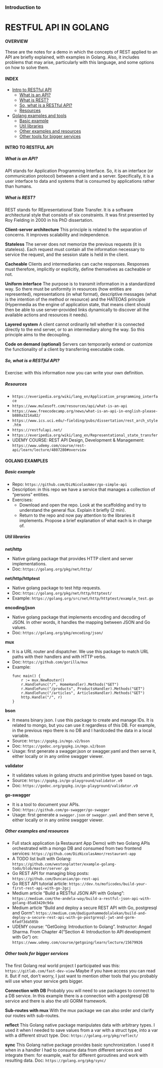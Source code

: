 ### Introduction to
# RESTFUL API IN GOLANG



#### OVERVIEW

These are the notes for a demo in which the concepts of REST applied to an API are briefly explained, with examples in Golang. Also, it includes problems that may arise, particularly with this language, and some options on how to solve them.


#### INDEX

- [Intro to RESTful API](#intro-to-restful-api)
  - [What is an API?](#what-is-an-api?)
  - [What is REST?](#what-is-rest?)
  - [So, what is a RESTful API?](#so-what-is-a-restful-api?)
  - [Resources](#resources)
- [Golang examples and tools](#golang-examples-and-tools)
  - [Basic example](#basic-example)
  - [Util libraries](#util-libraries)
  - [Other examples and resources](#other-examples-and-resources)
  - [Other tools for bigger services](#other-tools-for-bigger-projects)


#### INTRO TO RESTFUL API

##### What is an API?

API stands for Application Programming Interface. So, it is an interface (or communication protocol) between a client and a server. Specifically, it is a user interface to data and systems that is consumed by applications rather than humans. 

##### What is REST?

REST stands for REpresentational State Transfer. It is a software architectural style that consists of six constraints.
It was first presented by Roy Fielding in 2000 in his PhD dissertation.

**Client-server architecture**
This principle is related to the separation of concerns. It improves scalability and independence.

**Stateless**
The server does not memorize the previous requests (it is stateless). Each request must contain all the information necessary to service the request, and the session state is held in the client.

**Cacheable**
Clients and intermediaries can cache responses. Responses must therefore, implicitly or explicitly, define themselves as cacheable or not.

**Uniform interface**
The purpose is to transmit information in a standardized way. So there must be uniformity in resources (how entities are represented), representations (in what format), descriptive messages (what is the intention of the method or resource) and the HATEOAS principle (Hypermedia as the engine of application state, that means client should then be able to use server-provided links dynamically to discover all the available actions and resources it needs).

**Layered system**
A client cannot ordinarily tell whether it is connected directly to the end server, or to an intermediary along the way. So this principle aims to the decoupling.

**Code on demand (optional)**
Servers can temporarily extend or customize the functionality of a client by transferring executable code.


##### So, what is a RESTful API?

Exercise: with this information now you can write your own definition.


##### Resources 

- `https://everipedia.org/wiki/lang_en/Application_programming_interface`
- `https://www.mulesoft.com/resources/api/what-is-an-api`
- `https://www.freecodecamp.org/news/what-is-an-api-in-english-please-b880a3214a82/`
- `https://www.ics.uci.edu/~fielding/pubs/dissertation/rest_arch_style.htm`
- `https://restfulapi.net/`
- `https://everipedia.org/wiki/lang_en/Representational_state_transfer`
- UDEMY COURSE: REST API Design, Development & Management: `https://www.udemy.com/course/rest-api/learn/lecture/4807280#overview`


#### GOLANG EXAMPLES


##### Basic example

- Repo: `https://github.com/DizNicolasAmor/go-simple-api`
- Description: in this repo we have a service that manages a collection of “persons” entities.
- Exercises:
  - Download and open the repo. Look at the scaffolding and try to understand the general flux. Explain it briefly (2 min).
  - Return to the repo and now pay attention to the libraries it implements. Propose a brief explanation of what each is in charge of.

##### Util libraries

**net/http**
- Native golang package that provides HTTP client and server implementations.
- Doc: `https://golang.org/pkg/net/http/`

**net/http/httptest**
- Native golang package to test http requests.
- Doc: `https://golang.org/pkg/net/http/httptest/`
- Example: `https://golang.org/src/net/http/httptest/example_test.go`

**encoding/json**
- Native golang package that implements encoding and decoding of JSON. In other words, it handles the mapping between JSON and Go values.
- Doc: `https://golang.org/pkg/encoding/json/`

**mux**
- It is a  URL router and dispatcher. We use this package to match URL paths with their handlers and with HTTP verbs.
- Doc: `https://github.com/gorilla/mux`
- Example: 
	```
	func main() {
		r := mux.NewRouter()
		r.HandleFunc("/", HomeHandler).Methods("GET")
		r.HandleFunc("/products", ProductsHandler).Methods("GET")
		r.HandleFunc("/articles", ArticlesHandler).Methods("GET")
		http.Handle("/", r)
	}
	````

**bson**
- It means binary json. I use this package to create and manage IDs. It is related to mongo, but you can use it regardless of this DB. For example, in the previous repo there is no DB and I hardcoded the data in a local variable.
- Source: `https://gopkg.in/mgo.v2/bson`
- Doc: `https://godoc.org/gopkg.in/mgo.v2/bson`
- Usage: first generate a swagger.json or swagger.yaml and then serve it, either locally or in any online swagger viewer.

**validator**
- It validates values in golang structs and primitive types based on tags.
- Source: `https://gopkg.in/go-playground/validator.v9`
- Doc: `https://godoc.org/gopkg.in/go-playground/validator.v9`

**go-swagger**
- It is a tool to document your APIs.
- Doc: `https://github.com/go-swagger/go-swagger`
- Usage: first generate a `swagger.json` or `swagger.yaml` and then serve it, either locally or in any online swagger viewer.


##### Other examples and resources

- Full stack application (a Restaurant App Demo) with two Golang APIs orchestrated with a mongo DB and consumed from two frontend services: `https://github.com/DizNicolasAmor/restaurant-app`
- A TODO list built with Golang: `https://github.com/westonplatter/example-golang-todo/blob/master/server.go`
- Go REST API for managing blog posts: `https://github.com/Duncanian/go-rest-api`
- Go REST API tutorial article: `https://dev.to/moficodes/build-your-first-rest-api-with-go-2gcj`
- Medium article “Build a RESTful JSON API with Golang”: `https://medium.com/the-andela-way/build-a-restful-json-api-with-golang-85a83420c9da`
- Medium article “Build and deploy a secure REST API with Go, postgresql and Gorm”: `https://medium.com/@adigunhammedolalekan/build-and-deploy-a-secure-rest-api-with-go-postgresql-jwt-and-gorm-6fadf3da505b`
- UDEMY course: “GetGoing: Introduction to Golang”. Instructor: Angad Sharma. From Chapter 4(“Section 4: Introduction to API development with Go”) on: `https://www.udemy.com/course/getgoing/learn/lecture/15679926`


##### Other tools for bigger services

The first Golang real world project I participated was this: `https://gitlab.com/fast-dev-view`
Maybe if you have access you can read it. But if not, don’t worry, I just want to mention other tools that you probably will use when your service gets bigger.

**Connection with DB**
Probably you will need to use packages to connect to a DB service. In this example there is a connection with a postgresql DB service and there is also the util GORM framework.

**Sub-routes with mux**
With the mux package we can also order and clarify our routes with sub-routes.

**reflect**
This Golang native package manipulates data with arbitrary types. I used it when I needed to save values from a var with a struct type, into a var with a different struct type. Doc: `https://golang.org/pkg/reflect/`

**sync**
This Golang native package provides basic synchronization. I used it when in a handler I had to consume data from different services and integrate them: for example, wait for different goroutines and work with resulting data. Doc: `https://golang.org/pkg/sync/`
